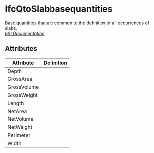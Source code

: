 IfcQtoSlabbasequantities
========================
Base quantities that are common to the definition of all occurrences of slabs.  
[ _bSI
Documentation_](https://standards.buildingsmart.org/IFC/DEV/IFC4_2/FINAL/HTML/schema/ifcsharedbldgelements/qset/qto_slabbasequantities.htm)


Attributes
----------
| Attribute   | Definition   |
|-------------|--------------|
| Depth       |              |
| GrossArea   |              |
| GrossVolume |              |
| GrossWeight |              |
| Length      |              |
| NetArea     |              |
| NetVolume   |              |
| NetWeight   |              |
| Perimeter   |              |
| Width       |              |
